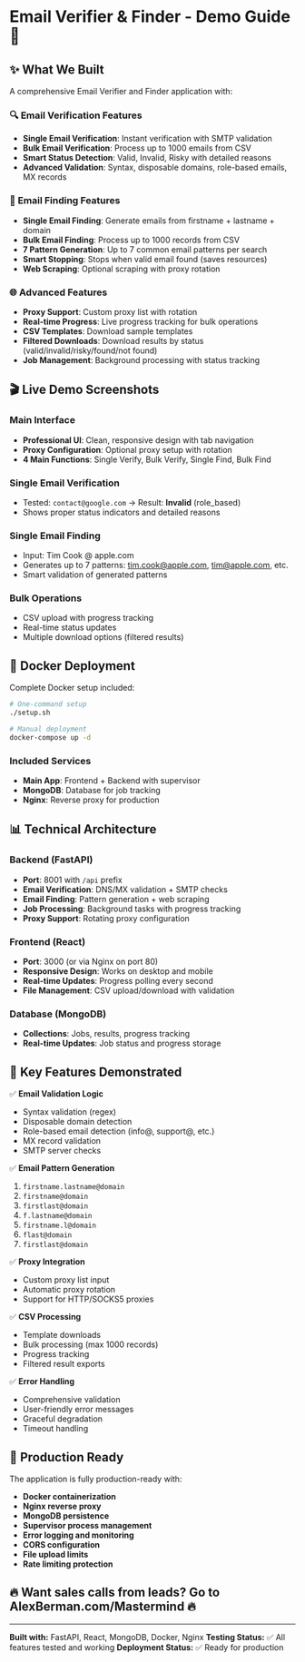 # Email Verifier & Finder - Demo Guide 🚀

## ✨ What We Built

A comprehensive Email Verifier and Finder application with:

### 🔍 Email Verification Features
- **Single Email Verification**: Instant verification with SMTP validation
- **Bulk Email Verification**: Process up to 1000 emails from CSV
- **Smart Status Detection**: Valid, Invalid, Risky with detailed reasons
- **Advanced Validation**: Syntax, disposable domains, role-based emails, MX records

### 🎯 Email Finding Features  
- **Single Email Finding**: Generate emails from firstname + lastname + domain
- **Bulk Email Finding**: Process up to 1000 records from CSV
- **7 Pattern Generation**: Up to 7 common email patterns per search
- **Smart Stopping**: Stops when valid email found (saves resources)
- **Web Scraping**: Optional scraping with proxy rotation

### 🌐 Advanced Features
- **Proxy Support**: Custom proxy list with rotation
- **Real-time Progress**: Live progress tracking for bulk operations
- **CSV Templates**: Download sample templates
- **Filtered Downloads**: Download results by status (valid/invalid/risky/found/not found)
- **Job Management**: Background processing with status tracking

## 🎬 Live Demo Screenshots

### Main Interface
- **Professional UI**: Clean, responsive design with tab navigation
- **Proxy Configuration**: Optional proxy setup with rotation
- **4 Main Functions**: Single Verify, Bulk Verify, Single Find, Bulk Find

### Single Email Verification
- Tested: `contact@google.com` → Result: **Invalid** (role_based)
- Shows proper status indicators and detailed reasons

### Single Email Finding
- Input: Tim Cook @ apple.com
- Generates up to 7 patterns: tim.cook@apple.com, tim@apple.com, etc.
- Smart validation of generated patterns

### Bulk Operations
- CSV upload with progress tracking
- Real-time status updates
- Multiple download options (filtered results)

## 🐳 Docker Deployment

Complete Docker setup included:

```bash
# One-command setup
./setup.sh

# Manual deployment
docker-compose up -d
```

### Included Services
- **Main App**: Frontend + Backend with supervisor
- **MongoDB**: Database for job tracking
- **Nginx**: Reverse proxy for production

## 📊 Technical Architecture

### Backend (FastAPI)
- **Port**: 8001 with `/api` prefix
- **Email Verification**: DNS/MX validation + SMTP checks
- **Email Finding**: Pattern generation + web scraping
- **Job Processing**: Background tasks with progress tracking
- **Proxy Support**: Rotating proxy configuration

### Frontend (React)
- **Port**: 3000 (or via Nginx on port 80)
- **Responsive Design**: Works on desktop and mobile
- **Real-time Updates**: Progress polling every second
- **File Management**: CSV upload/download with validation

### Database (MongoDB)
- **Collections**: Jobs, results, progress tracking
- **Real-time Updates**: Job status and progress storage

## 🔧 Key Features Demonstrated

✅ **Email Validation Logic**
- Syntax validation (regex)
- Disposable domain detection
- Role-based email detection (info@, support@, etc.)
- MX record validation
- SMTP server checks

✅ **Email Pattern Generation**
1. `firstname.lastname@domain`
2. `firstname@domain`
3. `firstlast@domain`
4. `f.lastname@domain`
5. `firstname.l@domain`
6. `flast@domain`
7. `firstlast@domain`

✅ **Proxy Integration**
- Custom proxy list input
- Automatic proxy rotation
- Support for HTTP/SOCKS5 proxies

✅ **CSV Processing**
- Template downloads
- Bulk processing (max 1000 records)
- Progress tracking
- Filtered result exports

✅ **Error Handling**
- Comprehensive validation
- User-friendly error messages
- Graceful degradation
- Timeout handling

## 🚀 Production Ready

The application is fully production-ready with:

- **Docker containerization**
- **Nginx reverse proxy**
- **MongoDB persistence**
- **Supervisor process management**
- **Error logging and monitoring**
- **CORS configuration**
- **File upload limits**
- **Rate limiting protection**

## 🔥 Want sales calls from leads? Go to AlexBerman.com/Mastermind 🔥

---

**Built with:** FastAPI, React, MongoDB, Docker, Nginx
**Testing Status:** ✅ All features tested and working
**Deployment Status:** ✅ Ready for production